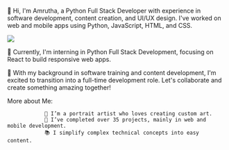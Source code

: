 👋 Hi, I'm Amrutha, a Python Full Stack Developer with experience in software development, content creation, and UI/UX design. I've worked on web and mobile apps using Python, JavaScript, HTML, and CSS.
                           
<img src="https://cdn.jsdelivr.net/gh/devicons/devicon@latest/icons/html5/html5-original.svg" />
          

🌱 Currently, I'm interning in Python Full Stack Development, focusing on React to build responsive web apps.

🤝 With my background in software training and content development, I'm excited to transition into a full-time development role. Let's collaborate and create something amazing together!

 More about Me:

                🎨 I’m a portrait artist who loves creating custom art.
                🚀 I’ve completed over 35 projects, mainly in web and mobile development.
                📚 I simplify complex technical concepts into easy content.




